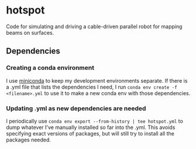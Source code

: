 # hotspot
Code for simulating and driving a cable-driven parallel robot for mapping beams on surfaces.

## Dependencies

### Creating a conda environment
I use [miniconda](https://docs.conda.io/en/latest/miniconda.html) to keep my development environments separate. If there is a .yml file that lists the dependencies I need, I run `conda env create -f <filename>.yml` to use it to make a new conda env with those dependencies.

### Updating .yml as new dependencies are needed
I periodically use `conda env export --from-history | tee hotspot.yml` to dump whatever I've manually installed so far into the .yml. This avoids specifying exact versions of packages, but will still try to install all the packages needed.
